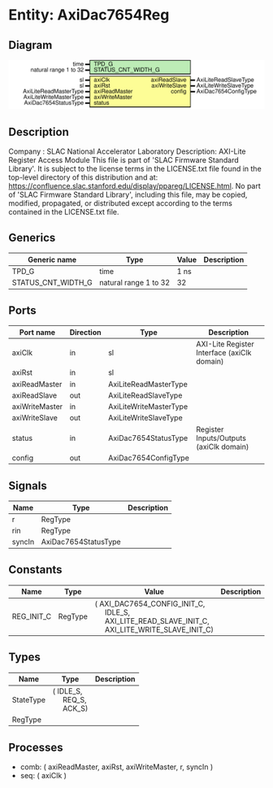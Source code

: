 # Entity: AxiDac7654Reg

## Diagram

![Diagram](AxiDac7654Reg.svg "Diagram")
## Description

Company    : SLAC National Accelerator Laboratory
Description: AXI-Lite Register Access Module
This file is part of 'SLAC Firmware Standard Library'.
It is subject to the license terms in the LICENSE.txt file found in the
top-level directory of this distribution and at:
   https://confluence.slac.stanford.edu/display/ppareg/LICENSE.html.
No part of 'SLAC Firmware Standard Library', including this file,
may be copied, modified, propagated, or distributed except according to
the terms contained in the LICENSE.txt file.
## Generics

| Generic name       | Type                  | Value | Description |
| ------------------ | --------------------- | ----- | ----------- |
| TPD_G              | time                  | 1 ns  |             |
| STATUS_CNT_WIDTH_G | natural range 1 to 32 | 32    |             |
## Ports

| Port name      | Direction | Type                   | Description                                 |
| -------------- | --------- | ---------------------- | ------------------------------------------- |
| axiClk         | in        | sl                     | AXI-Lite Register Interface (axiClk domain) |
| axiRst         | in        | sl                     |                                             |
| axiReadMaster  | in        | AxiLiteReadMasterType  |                                             |
| axiReadSlave   | out       | AxiLiteReadSlaveType   |                                             |
| axiWriteMaster | in        | AxiLiteWriteMasterType |                                             |
| axiWriteSlave  | out       | AxiLiteWriteSlaveType  |                                             |
| status         | in        | AxiDac7654StatusType   | Register Inputs/Outputs (axiClk domain)     |
| config         | out       | AxiDac7654ConfigType   |                                             |
## Signals

| Name   | Type                 | Description |
| ------ | -------------------- | ----------- |
| r      | RegType              |             |
| rin    | RegType              |             |
| syncIn | AxiDac7654StatusType |             |
## Constants

| Name       | Type    | Value                                                                                                                                                                                                                              | Description |
| ---------- | ------- | ---------------------------------------------------------------------------------------------------------------------------------------------------------------------------------------------------------------------------------- | ----------- |
| REG_INIT_C | RegType |  (       AXI_DAC7654_CONFIG_INIT_C,<br><span style="padding-left:20px">       IDLE_S,<br><span style="padding-left:20px">       AXI_LITE_READ_SLAVE_INIT_C,<br><span style="padding-left:20px">       AXI_LITE_WRITE_SLAVE_INIT_C) |             |
## Types

| Name      | Type                                                                                             | Description |
| --------- | ------------------------------------------------------------------------------------------------ | ----------- |
| StateType | ( IDLE_S,<br><span style="padding-left:20px"> REQ_S,<br><span style="padding-left:20px"> ACK_S)  |             |
| RegType   |                                                                                                  |             |
## Processes
- comb: ( axiReadMaster, axiRst, axiWriteMaster, r, syncIn )
- seq: ( axiClk )
